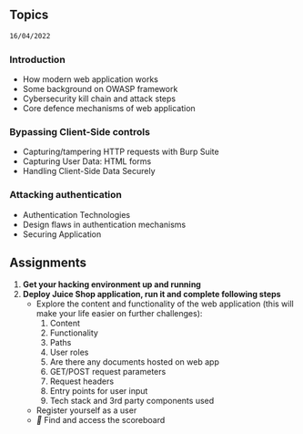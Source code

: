 ## Topics 
```sh
16/04/2022
```
### Introduction
- How modern web application works
- Some background on OWASP framework
- Cybersecurity kill chain and attack steps
- Core defence mechanisms of web application

### Bypassing Client-Side controls
- Capturing/tampering HTTP requests with Burp Suite
- Capturing User Data: HTML forms
- Handling Client-Side Data Securely

### Attacking authentication
- Authentication Technologies
- Design flaws in authentication mechanisms
- Securing Application

## Assignments

1. **Get your hacking environment up and running**
2. **Deploy Juice Shop application, run it and complete following steps**
   - Explore the content and functionality of the web application (this will make your life easier on further challenges): 
     1) Content
     2) Functionality
     3) Paths
     4) User roles
     5) Are there any documents hosted on web app
     6) GET/POST request parameters
     7) Request headers
     8) Entry points for user input
     9) Tech stack and 3rd party components used
   - Register yourself as a user
   - *👾* Find and access the scoreboard
